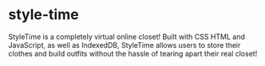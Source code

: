 # style-time
StyleTime is a completely virtual online closet! Built with CSS HTML and JavaScript, as well as IndexedDB, StyleTime allows users to store their clothes and build outfits without the hassle of tearing apart their real closet!
